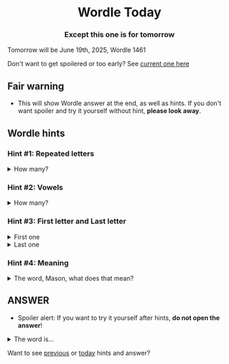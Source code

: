 <h1 align="center">
Wordle Today
</h1>

<h3 align="center">
Except this one is for tomorrow
</h3>

Tomorrow will be June 19th, 2025, Wordle 1461

Don't want to get spoilered or too early? See [current one here](README.md)

## Fair warning
- This will show Wordle answer at the end, as well as hints. If you don't want spoiler and try it yourself without hint, **please look away**.

## Wordle hints

### Hint #1: Repeated letters
<details>
  <summary>How many?</summary>
  Zero repeated letters.
</details>

### Hint #2: Vowels
<details>
  <summary>How many?</summary>
  There are 3 vowels. 
</details>

### Hint #3: First letter and Last letter
<details>
  <summary>First one</summary>
  Begins with the letter "C"
</details>
<details>
  <summary>Last one</summary>
  Ends with the letter "O"
</details>

### Hint #4: Meaning
<details>
  <summary>The word, Mason, what does that mean?</summary>
  A strange and interesting object; something that evokes curiosity.
</details>

## ANSWER
- Spoiler alert: If you want to try it yourself after hints, **do not open the answer**!

<details>
  <summary>The word is...</summary>
  CURIO
</details>

Want to see [previous](PREVIOUS.md) or [today](README.md) hints and answer?